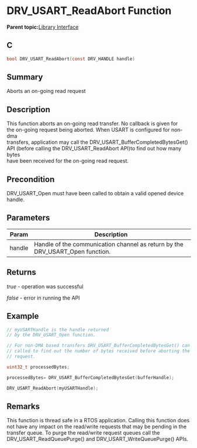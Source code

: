 # DRV\_USART\_ReadAbort Function

**Parent topic:**[Library Interface](GUID-80FC4C27-64D2-411F-BE4A-4C4A8BD80604.md)

## C

```c
bool DRV_USART_ReadAbort(const DRV_HANDLE handle)
```

## Summary

Aborts an on-going read request

## Description

This function aborts an on-going read transfer. No callback is given for<br />the on-going request being aborted. When USART is configured for non-dma<br />transfers, application may call the DRV\_USART\_BufferCompletedBytesGet\(\)<br />API \(before calling the DRV\_USART\_ReadAbort API\)to find out how many bytes<br />have been received for the on-going read request.

## Precondition

DRV\_USART\_Open must have been called to obtain a valid opened device handle.

## Parameters

|Param|Description|
|-----|-----------|
|handle|Handle of the communication channel as return by the DRV\_USART\_Open function.|

## Returns

*true* - operation was successful

*false* - error in running the API

## Example

```c
// myUSARTHandle is the handle returned
// by the DRV_USART_Open function.

// For non-DMA based transfers DRV_USART_BufferCompletedBytesGet() can be
// called to find out the number of bytes received before aborting the
// request.

uint32_t processedBytes;

processedBytes= DRV_USART_BufferCompletedBytesGet(bufferHandle);

DRV_USART_ReadAbort(myUSARTHandle);
```

## Remarks

This function is thread safe in a RTOS application. Calling this function does not have any impact on the read/write requests that may be pending in the transfer queue. To purge the read/write request queues call the DRV\_USART\_ReadQueuePurge\(\) and DRV\_USART\_WriteQueuePurge\(\) APIs.

